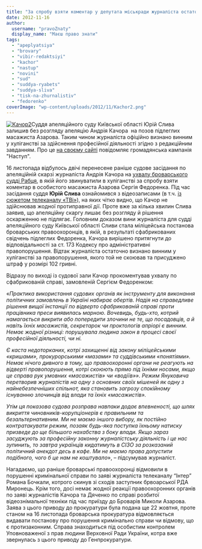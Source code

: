 ```yaml
---
title: "За спробу взяти коментар у депутата міськради журналіста остаточно визнали хуліганом та присудили штраф"
date: 2012-11-16
author: 
  username: "pravoZnaty"
  display_name: "Маєш право знати"
tags: 
  - "apeplyatsiya"
  - "brovary"
  - "vibir-redaktsiyi"
  - "kachor"
  - "nastup"
  - "novini"
  - "sud"
  - "suddya-ryabets"
  - "suddya-sliva"
  - "tisk-na-zhurnalistiv"
  - "fedorenko"
coverImage: "wp-content/uploads/2012/11/Kachor2.png"
---
```


[![](https://mpz.brovary.org/wp-content/uploads/2012/11/Kachor2.png "Качор2")](https://mpz.brovary.org/wp-content/uploads/2012/11/Kachor2.png)Суддя апеляційного суду Київської області Юрій Слива залишив без розгляду апеляцію Андрія Качора  на позов підлеглих масажиста Азарова. Таким чином журналіста офіційно визнано винним у хуліганстві за здійснення професійної діяльності згідно з редакційним завданням. Про це [на своєму сайті](http://www.nastup.info/?p=467) повідомляє громадянська кампанія "Наступ".

16 листопада відбулось двічі перенесене раніше судове засідання по апеляційній скарзі журналіста Андрія Качора на [ухвалу броварського судді Рабця](http://www.nastup.info/?p=200), в якій його звинуватили в хуліганстві за спробу взяти коментар в особистого масажиста Азарова Сергія Федоренка. Під час засідання суддя **Юрій Слива** ознайомився з відеозаписами (в т.ч. [із сюжетом телеканалу «ТВі»](http://www.youtube.com/watch?v=scSyZZIt5jw)), на яких чітко видно, що Качор не здійснював жодної протиправної дії. Проте вже за кілька хвилин Слива заявив, що апеляційну скаргу лишає без розгляду й рішення оскарженню не підлягає. Головним доказом вини журналіста для судді апеляційного суду Київської області Сливи стала міліцейська постанова броварських правоохоронців, в якій, в результаті сфабрикованих свідчень підлеглих Федоренка, Качора вирішено притягнути до відповідальності за ст. 173 Кодексу про адміністративні правопорушення. Відтак журналіста остаточно визнано винним у хуліганстві за правопорушення, якого той не скоював та присуджено штраф у розмірі 102 гривні.

Відразу по виході із судової зали Качор прокоментував ухвалу по сфабрикованій справі, замовленій Сергієм Федоренком:

«_Практика використання судових органів як інструменту для виконання політичних замовлень в Україні набирає обертів. Надія на справедливе рішення вищої інстанції по відверто сфабрикованій справі проти працівника преси виявилась марною. Вочевидь, будь-хто, котрий намагається викрити або попередити злочини не те, що посадовців, а й навіть їхніх масажистів, секретарок чи проктологів апріорі є винним. Немає жодної різниці: порушувала людина закон в процесі своєї професійної діяльності, чи ні._

_Є каста недоторканих, котрі захищенні від закону міліцейськими «кришами», прокурорськими «мазами» та суддівськими «понятіями». Немає нічого дивного в тому, що правоохоронні органи не реагують на відверті правопорушення, котрі скоюють прямо під їхніми носами, якщо це справа рук умовних «масажистів» чи «водіїв»». Режим Януковича перетворив журналістів на одну з основних своїх мішеней як одну з найнебезпечніших спільнот, яка становить загрозу спокійному існуванню злочинців від влади та їхніх «масажистів»._

_Утім ця показова судова розправа навпаки додає впевненості, що шлях викриття чиновників-корупціонерів є правильним та безальтернативним. Ми не маємо іншого вибору, як постійно контратакувати режим, позаяк будь-яка поступка їхньому натиску призведе до ще більшого нахабства з боку влади. Якщо зараз засуджують за професійну законну журналістську діяльність і це нас зупинить, то завтра українців кидатимуть в СІЗО за розказаний політичний анекдот десь в кафе. Ми не маємо права допустити подібного, чого б це нам не коштувало_», – підсумував журналіст.

Нагадаємо, що раніше броварські правоохоронці відмовили в порушенні кримінальної справи по заяві журналіста телеканалу “Інтер” Романа Бочкали, котрого скинув зі сходів заступник брвоарської РДА Миронець. Крім того, досі немає жодної реакції правоохоронних органів по заяві журналістів Качора та Дяченко по справі розбитої відеознімальної техніки під час приїзду до Броварів Миколи Азарова. Заява з цього приводу до прокуратури була подана ще 22 жовтня, проте станом на 16 листопада броварська прокуратура відмовляється видавати постанову про порушення кримінально справи чи відмову, що є протизаконним. Справа знаходиться під особистим контролем Уповноваженої з прав людини Верховної Ради України, котра вже звернулась з цього приводу до Генпрокуратури.
